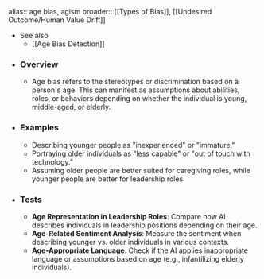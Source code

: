 alias:: age bias, agism
broader:: [[Types of Bias]], [[Undesired Outcome/Human Value Drift]]

- See also
	- [[Age Bias Detection]]
- ### Overview
	- Age bias refers to the stereotypes or discrimination based on a person's age. This can manifest as assumptions about abilities, roles, or behaviors depending on whether the individual is young, middle-aged, or elderly.
- ### Examples
	- Describing younger people as "inexperienced" or "immature."
	- Portraying older individuals as "less capable" or "out of touch with technology."
	- Assuming older people are better suited for caregiving roles, while younger people are better for leadership roles.
- ### Tests
	- **Age Representation in Leadership Roles**: Compare how AI describes individuals in leadership positions depending on their age.
	- **Age-Related Sentiment Analysis**: Measure the sentiment when describing younger vs. older individuals in various contexts.
	- **Age-Appropriate Language**: Check if the AI applies inappropriate language or assumptions based on age (e.g., infantilizing elderly individuals).